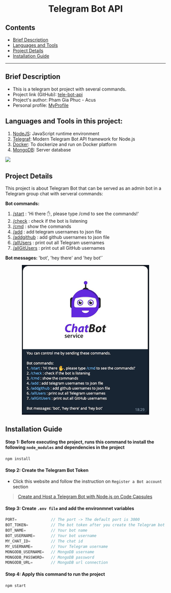 <h1 align="center">Telegram Bot API</h1>

## Contents
- [Brief Description](#brief-description)
- [Languages and Tools](#languages-and-tools-in-this-project)
- [Project Details](#project-details)
- [Installation Guide](#installation-guide)

---
## Brief Description
- This is a telegram bot project with several commands. 
- Project link (GitHub): [tele-bot-api](https://github.com/phamgiaphuc/CurriculumVitaeBuilder)
- Project's author: Pham Gia Phuc - Acus
- Personal profile: [MyProfile](https://github.com/phamgiaphuc)

## Languages and Tools in this project:
1. [NodeJS](https://nodejs.org/en): JavaScript runtime environment
2. [Telegraf](https://www.npmjs.com/package/telegraf): Modern Telegram Bot API framework for Node.js
3. [Docker](https://www.docker.com/): To dockerize and run on Docker platform
4. [MongoDB](mongodb.com): Server database

<p>
  <a href="https://skillicons.dev">
    <img src="https://skillicons.dev/icons?i=nodejs,js,docker,mongodb"/>
  </a>
</p>

## Project Details
This project is about Telegram Bot that can be served as an admin bot in a Telegram group chat with serveral commands:

**Bot commands:**
1. [/start]() : 'Hi there ✋, please type /cmd to see the commands!'
2. [/check]() : check if the bot is listening
3. [/cmd]() : show the commands
4. [/add]() : add telegram usernames to json file
5. [/addgithub]() : add github usernames to json file
6. [/allUsers]() : print out all Telegram usernames
7. [/allGitUsers]() : print out all GitHub usernames

**Bot messages:** 'bot', 'hey there' and 'hey bot'`

<p align="center">
  <img src="./images/1.png"
</p>

## Installation Guide
#### Step 1: Before executing the project, runs this command to install the following `node_modules` and dependencies in the project
```
npm install
```
#### Step 2: Create the Telegram Bot Token
- Click this website and follow the instruction on `Register a Bot account` section
> [Create and Host a Telegram Bot with Node.js on Code Capsules
](https://codecapsules.io/docs/tutorials/create-nodejs-telegram-bot/#polling-vs-webhooks)
#### Step 3: Create `.env file` and add the environmnet variables
```js
PORT=               // The port -> The default port is 3000
BOT_TOKEN=          // The bot token after you create the Telegram bot
BOT_NAME=           // Your bot name
BOT_USERNAME=       // Your bot username
MY_CHAT_ID=         // The chat id
MY_USERNAME=        // Your Telegram username
MONGODB_USERNAME=   // MongoDB username
MONGODB_PASSWORD=   // MongoDB password
MONGODB_URL=        // MongoDB url connection
```
#### Step 4: Apply this command to run the project 
```
npm start
```

